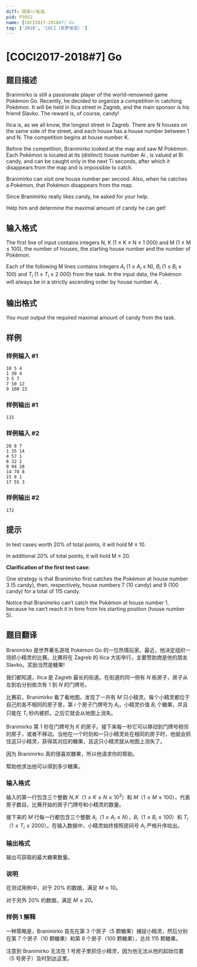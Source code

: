 ```yaml
---
diff: 提高+/省选-
pid: P5052
name: [COCI2017-2018#7] Go
tag: ['2018', 'COCI（克罗地亚）']
---
```

# [COCI2017-2018#7] Go
## 题目描述

Branimirko is still a passionate player of the world-renowned game Pokémon Go. Recently,
he decided to organize a competition in catching Pokémon. It will be held in Ilica street in
Zagreb, and the main sponsor is his friend Slavko. The reward is, of course, candy!

Ilica is, as we all know, the longest street in Zagreb. There are N houses on the same side of
the street, and each house has a house number between 1 and N. The competition begins
at house number K.

Before the competition, Branimirko looked at the map and saw M Pokémon. Each Pokémon
is located at its (distinct) house number Ai
, is valued at Bi candy, and can be caught only in
the next Ti seconds, after which it disappears from the map and is impossible to catch.

Branimirko can visit one house number per second. Also, when he catches a Pokémon, that
Pokémon disappears from the map.

Since Branimirko really likes candy, he asked for your help.

Help him and determine the maximal amount of candy he can get!
## 输入格式

The first line of input contains integers N, K (1 ≤ K ≤ N ≤ 1 000) and M (1 ≤ M ≤ 100), the
number of houses, the starting house number and the number of Pokémon.

Each of the following M lines contains integers $A_i$
(1 ≤ $A_i$ ≤ N), $B_i$
(1 ≤ $B_i$ ≤ 100) and $T_i$
(1 ≤ $T_i$ ≤
2 000) from the task.
In the input data, the Pokémon will always be in a strictly ascending order by house number $A_i$ .
## 输出格式

You must output the required maximal amount of candy from the task.

## 样例

### 样例输入 #1
```
10 5 4
1 30 4
3 5 7
7 10 12
9 100 23
```
### 样例输出 #1
```
115 
```
### 样例输入 #2
```
20 8 7
1 35 14
4 57 1
6 32 2
9 94 28
14 78 8
15 8 1
17 55 3

```
### 样例输出 #2
```
172
```
## 提示

In test cases worth 20% of total points, it will hold M ≤ 10.

In additional 20% of total points, it will hold M ≤ 20.

**Clarification of the first test case:**

One strategy is that Branimirko first catches the Pokémon at house number 3 (5 candy), then,
respectively, house numbers 7 (10 candy) and 9 (100 candy) for a total of 115 candy.

Notice that Branimirko can’t catch the Pokémon at house number 1, because he can’t reach it in time
from his starting position (house number 5).
## 题目翻译

Branimirko 是世界著名游戏 Pokémon Go 的一位热情玩家。最近，他决定组织一场抓小精灵的比赛。比赛将在 Zagreb 的 Ilica 大街举行，主要赞助商是他的朋友 Slavko。奖励当然是糖果!

我们都知道，Ilica 是 Zagreb 最长的街道。在街道的同一侧有 $N$ 栋房子，房子从左到右分别依次有 $1$ 到 $N$ 的门牌号。

比赛前，Branimirko 看了看地图，发现了一共有 $M$ 只小精灵。每个小精灵都位于自己的各不相同的房子里，第 $i$ 个房子门牌号为 $A_i$，小精灵价值 $B_i$ 个糖果，并且只能在 $T_i$ 秒内被抓，之后它就会从地图上消失。

Branimirko 第 $1$ 秒在门牌号为 $K$ 的房子。接下来每一秒它可以移动到门牌号相邻的房子，或者不移动。当他在一个时刻和一只小精灵处在相同的房子时，他就会抓住这只小精灵，获得其对应的糖果，且这只小精灵就从地图上消失了。

因为 Branimirko 真的很喜欢糖果，所以他请求你的帮助。

帮助他求出他可以得到多少糖果。

### 输入格式

输入的第一行包含三个整数 $N,K$（$1\le K\le N\le 10^3$）和 $M$（$1\le M\le 100$），代表房子数目，比赛开始的房子门牌号和小精灵的数量。

接下来的 $M$ 行每一行都包含三个整数 $A_i$（$1\le A_i\le N$），$B_i$（$1\le B_i\le 100$）和 $T_i$（$1\le T_i\le 2000$）。在输入数据中，小精灵始终按照房间号 $A_i$ 严格升序给出。

### 输出格式

输出可获取的最大糖果数量。


### 说明

在测试用例中，对于 $20\%$ 的数据，满足 $M\le 10$。

对于另外 $20\%$ 的数据，满足 $M\le 20$。

### 样例 1 解释

一种策略是，Branimirko 首先在第 $3$ 个房子（$5$ 颗糖果）捕捉小精灵，然后分别在第 $7$ 个房子（$10$ 颗糖果）和第 $9$ 个房子（$100$ 颗糖果），总共 $115$ 颗糖果。

注意到 Branimirko 无法在 $1$ 号房子里抓住小精灵，因为他无法从他的起始位置（$5$ 号房子）及时到达这里。

